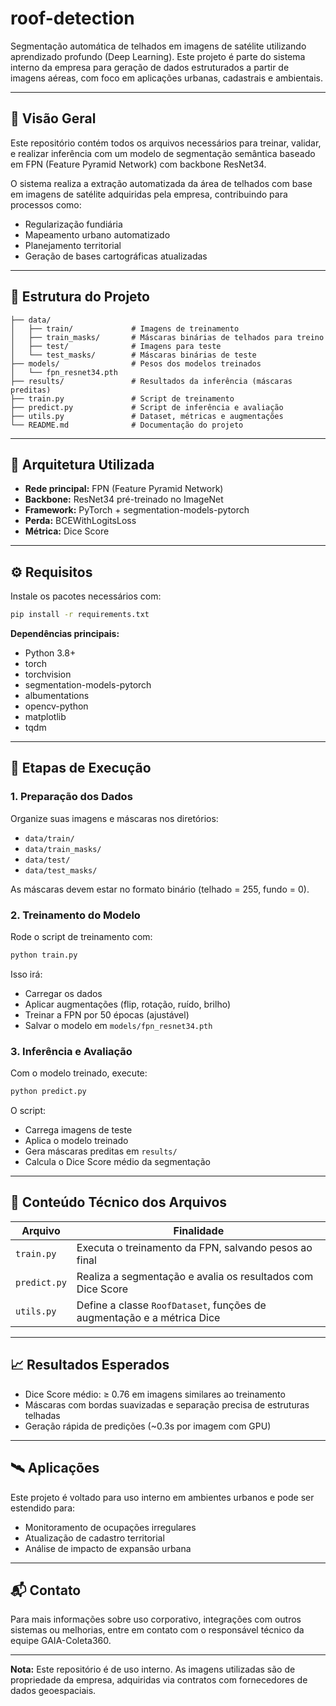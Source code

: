 
# roof-detection

Segmentação automática de telhados em imagens de satélite utilizando aprendizado profundo (Deep Learning). Este projeto é parte do sistema interno da empresa para geração de dados estruturados a partir de imagens aéreas, com foco em aplicações urbanas, cadastrais e ambientais.

---

## 📌 Visão Geral

Este repositório contém todos os arquivos necessários para treinar, validar, e realizar inferência com um modelo de segmentação semântica baseado em FPN (Feature Pyramid Network) com backbone ResNet34.

O sistema realiza a extração automatizada da área de telhados com base em imagens de satélite adquiridas pela empresa, contribuindo para processos como:
- Regularização fundiária
- Mapeamento urbano automatizado
- Planejamento territorial
- Geração de bases cartográficas atualizadas

---

## 📂 Estrutura do Projeto
```
├── data/
│   ├── train/             # Imagens de treinamento
│   ├── train_masks/       # Máscaras binárias de telhados para treino
│   ├── test/              # Imagens para teste
│   └── test_masks/        # Máscaras binárias de teste
├── models/                # Pesos dos modelos treinados
│   └── fpn_resnet34.pth
├── results/               # Resultados da inferência (máscaras preditas)
├── train.py               # Script de treinamento
├── predict.py             # Script de inferência e avaliação
├── utils.py               # Dataset, métricas e augmentações
└── README.md              # Documentação do projeto
```

---

## 🧠 Arquitetura Utilizada

- **Rede principal:** FPN (Feature Pyramid Network)
- **Backbone:** ResNet34 pré-treinado no ImageNet
- **Framework:** PyTorch + segmentation-models-pytorch
- **Perda:** BCEWithLogitsLoss
- **Métrica:** Dice Score

---

## ⚙️ Requisitos

Instale os pacotes necessários com:
```bash
pip install -r requirements.txt
```
**Dependências principais:**
- Python 3.8+
- torch
- torchvision
- segmentation-models-pytorch
- albumentations
- opencv-python
- matplotlib
- tqdm

---

## 🚀 Etapas de Execução

### 1. Preparação dos Dados
Organize suas imagens e máscaras nos diretórios:
- `data/train/`
- `data/train_masks/`
- `data/test/`
- `data/test_masks/`

As máscaras devem estar no formato binário (telhado = 255, fundo = 0).

### 2. Treinamento do Modelo
Rode o script de treinamento com:
```bash
python train.py
```
Isso irá:
- Carregar os dados
- Aplicar augmentações (flip, rotação, ruído, brilho)
- Treinar a FPN por 50 épocas (ajustável)
- Salvar o modelo em `models/fpn_resnet34.pth`

### 3. Inferência e Avaliação
Com o modelo treinado, execute:
```bash
python predict.py
```
O script:
- Carrega imagens de teste
- Aplica o modelo treinado
- Gera máscaras preditas em `results/`
- Calcula o Dice Score médio da segmentação

---

## 🧰 Conteúdo Técnico dos Arquivos

| Arquivo     | Finalidade |
|-------------|------------|
| `train.py`  | Executa o treinamento da FPN, salvando pesos ao final |
| `predict.py`| Realiza a segmentação e avalia os resultados com Dice Score |
| `utils.py`  | Define a classe `RoofDataset`, funções de augmentação e a métrica Dice |

---

## 📈 Resultados Esperados

- Dice Score médio: ≥ 0.76 em imagens similares ao treinamento
- Máscaras com bordas suavizadas e separação precisa de estruturas telhadas
- Geração rápida de predições (~0.3s por imagem com GPU)

---

## 🛰️ Aplicações
Este projeto é voltado para uso interno em ambientes urbanos e pode ser estendido para:
- Monitoramento de ocupações irregulares
- Atualização de cadastro territorial
- Análise de impacto de expansão urbana

---

## 📬 Contato
Para mais informações sobre uso corporativo, integrações com outros sistemas ou melhorias, entre em contato com o responsável técnico da equipe GAIA-Coleta360.

---

**Nota:** Este repositório é de uso interno. As imagens utilizadas são de propriedade da empresa, adquiridas via contratos com fornecedores de dados geoespaciais.
